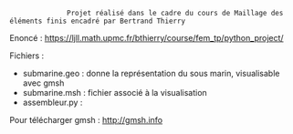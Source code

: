                   Projet réalisé dans le cadre du cours de Maillage des éléments finis encadré par Bertrand Thierry
                         
  Enoncé : https://ljll.math.upmc.fr/bthierry/course/fem_tp/python_project/
  
  Fichiers : 
  
  - submarine.geo : donne la représentation du sous marin, visualisable avec gmsh
  - submarine.msh : fichier associé à la visualisation
  - assembleur.py : 
  
  
  Pour télécharger gmsh : http://gmsh.info
